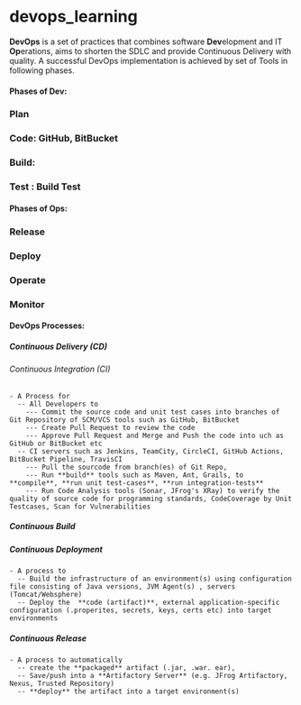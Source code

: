 # devops_learning
**DevOps** is a set of practices that combines software **Dev**elopment and IT **Op**erations, aims to shorten the SDLC and provide Continuous Delivery with quality. A successful DevOps implementation is achieved by set of Tools in following phases.
  #### Phases of Dev: 
  ### Plan
  ### Code: GitHub, BitBucket
  ### Build: 
  ### Test : Build Test
  #### Phases of Ops:
  ### Release
  ### Deploy
  ### Operate
  ### Monitor
  #### DevOps Processes:
   ##### Continuous Delivery (CD)
   ###### Continuous Integration (CI)
    - A Process for
      -- All Developers to
        --- Commit the source code and unit test cases into branches of Git Repository of SCM/VCS tools such as GitHub, BitBucket
        --- Create Pull Request to review the code
        --- Approve Pull Request and Merge and Push the code into uch as GitHub or BitBucket etc
      -- CI servers such as Jenkins, TeamCity, CircleCI, GitHub Actions, BitBucket Pipeline, TravisCI 
        --- Pull the sourcode from branch(es) of Git Repo, 
        --- Run **build** tools such as Maven, Ant, Grails, to **compile**, **run unit test-cases**, **run integration-tests**
        --- Run Code Analysis tools (Sonar, JFrog's XRay) to verify the quality of source code for programming standards, CodeCoverage by Unit Testcases, Scan for Vulnerabilities
  ##### Continuous Build
  ##### Continuous Deployment
    - A process to
      -- Build the infrastructure of an environment(s) using configuration file consisting of Java versions, JVM Agent(s) , servers (Tomcat/Websphere)
      -- Deploy the  **code (artifact)**, external application-specific configuration (.properites, secrets, keys, certs etc) into target environments
  ##### Continuous Release 
 
    - A process to automatically 
      -- create the **packaged** artifact (.jar, .war. ear), 
      -- Save/push into a **Artifactory Server** (e.g. JFrog Artifactory, Nexus, Trusted Repository)
      -- **deploy** the artifact into a target environment(s)
    
    
    

